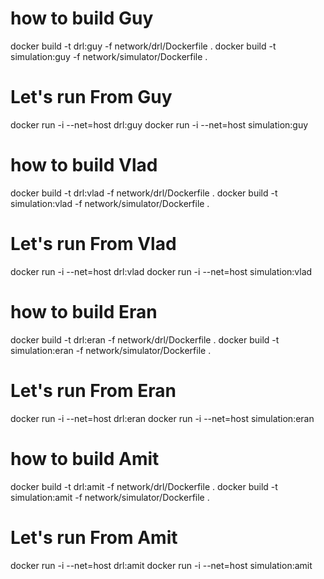 # how to build Guy
docker build -t drl:guy -f network/drl/Dockerfile .
docker build -t simulation:guy -f network/simulator/Dockerfile .
# Let's run From Guy
docker run -i --net=host drl:guy
docker run -i --net=host simulation:guy

# how to build Vlad
docker build -t drl:vlad -f network/drl/Dockerfile .
docker build -t simulation:vlad -f network/simulator/Dockerfile .
# Let's run From Vlad
docker run -i --net=host drl:vlad
docker run -i --net=host simulation:vlad

# how to build Eran
docker build -t drl:eran -f network/drl/Dockerfile .
docker build -t simulation:eran -f network/simulator/Dockerfile .
# Let's run From Eran
docker run -i --net=host drl:eran
docker run -i --net=host simulation:eran

# how to build Amit
docker build -t drl:amit -f network/drl/Dockerfile .
docker build -t simulation:amit -f network/simulator/Dockerfile .
# Let's run From Amit
docker run -i --net=host drl:amit
docker run -i --net=host simulation:amit